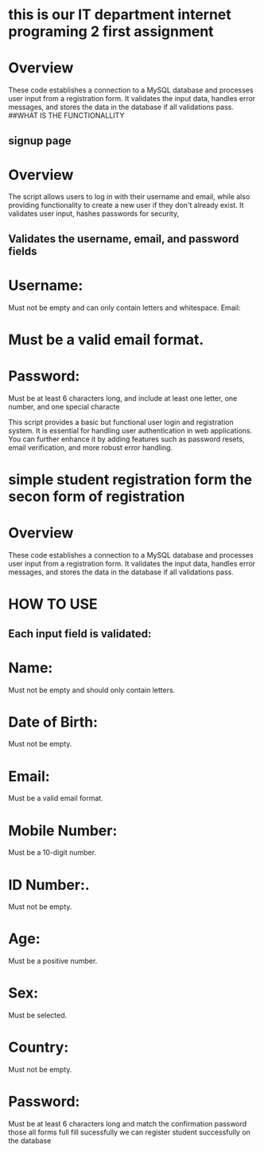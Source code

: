 # this is our IT department internet programing 2 first assignment
# Overview
These code establishes a connection to a MySQL database and processes user input from a registration form.
It validates the input data, handles error messages, and stores the data in the database if all validations pass.
##WHAT IS THE FUNCTIONALLITY
## signup page
# Overview
The script allows users to log in with their username and email, while also providing functionality to create a new user if they don't already exist. 
It validates user input, hashes passwords for security,
## Validates the username, email, and password fields
# Username:
Must not be empty and can only contain letters and whitespace.
Email: 
# Must be a valid email format.
# Password:
Must be at least 6 characters long, and include at least one letter, one number, and one special characte


This script provides a basic but functional user login and registration system. It is essential for handling user authentication in web applications.
You can further enhance it by adding features such as password resets, email verification, and more robust error handling.




# simple student registration form the secon form of registration
# Overview
These code establishes a connection to a MySQL database and processes user input from a registration form. It validates the input data, handles error messages, and stores the data in the database if all validations pass.
# HOW TO USE 
## Each input field is validated:
# Name:
Must not be empty and should only contain letters.
# Date of Birth: 
Must not be empty.
# Email: 
Must be a valid email format.
# Mobile Number: 
Must be a 10-digit number.
# ID Number:.
Must not be empty.
# Age:
Must be a positive number.
# Sex: 
Must be selected.
# Country:
Must not be empty.
# Password:
Must be at least 6 characters long and match the confirmation password
those all forms full fill sucessfully we can  register student successfully on the database

